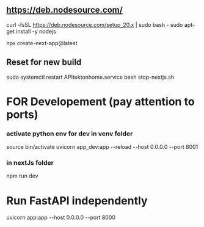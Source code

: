 ## https://deb.nodesource.com/
curl -fsSL https://deb.nodesource.com/setup_20.x | sudo bash -
sudo apt-get install -y nodejs

npx create-next-app@latest

## Reset for new build
sudo systemctl restart APItektonhome.service
bash stop-nextjs.sh

# FOR Developement (pay attention to ports)
### activate python env for dev in venv folder
source bin/activate
uvicorn app_dev:app --reload --host 0.0.0.0 --port 8001
### in nextJs folder
npm run dev 


# Run FastAPI independently
uvicorn app:app --host 0.0.0.0 --port 8000